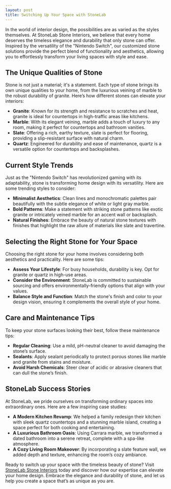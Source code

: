 ```yaml
---
layout: post
title: Switching Up Your Space with StoneLab
---
```



In the world of interior design, the possibilities are as varied as the styles themselves. At StoneLab Stone Interiors, we believe that every home deserves the timeless elegance and durability that only stone can offer. Inspired by the versatility of the "Nintendo Switch", our customized stone solutions provide the perfect blend of functionality and aesthetics, allowing you to effortlessly transform your living spaces with style and ease.

## The Unique Qualities of Stone

Stone is not just a material; it's a statement. Each type of stone brings its own unique qualities to your home, from the luxurious veining of marble to the robust durability of granite. Here’s how different stones can elevate your interiors:

- **Granite**: Known for its strength and resistance to scratches and heat, granite is ideal for countertops in high-traffic areas like kitchens.
- **Marble**: With its elegant veining, marble adds a touch of luxury to any room, making it perfect for countertops and bathroom vanities.
- **Slate**: Offering a rich, earthy texture, slate is perfect for flooring, providing a slip-resistant surface with natural charm.
- **Quartz**: Engineered for durability and ease of maintenance, quartz is a versatile option for countertops and backsplashes.

## Current Style Trends

Just as the "Nintendo Switch" has revolutionized gaming with its adaptability, stone is transforming home design with its versatility. Here are some trending styles to consider:

- **Minimalist Aesthetics**: Clean lines and monochromatic palettes pair beautifully with the subtle elegance of white or light gray marble.
- **Bold Patterns**: Make a statement with striking stone patterns like exotic granite or intricately veined marble for an accent wall or backsplash.
- **Natural Finishes**: Embrace the beauty of natural stone textures with finishes that highlight the raw allure of materials like slate and travertine.

## Selecting the Right Stone for Your Space

Choosing the right stone for your home involves considering both aesthetics and practicality. Here are some tips:

- **Assess Your Lifestyle**: For busy households, durability is key. Opt for granite or quartz in high-use areas.
- **Consider the Environment**: StoneLab is committed to sustainable sourcing and offers environmentally-friendly options that align with your values.
- **Balance Style and Function**: Match the stone's finish and color to your design vision, ensuring it complements the overall style of your home.

## Care and Maintenance Tips

To keep your stone surfaces looking their best, follow these maintenance tips:

- **Regular Cleaning**: Use a mild, pH-neutral cleaner to avoid damaging the stone’s surface.
- **Sealants**: Apply sealant periodically to protect porous stones like marble and granite from stains and moisture.
- **Avoid Harsh Chemicals**: Steer clear of acidic or abrasive cleaners that can dull the stone’s finish.

## StoneLab Success Stories

At StoneLab, we pride ourselves on transforming ordinary spaces into extraordinary ones. Here are a few inspiring case studies:

- **A Modern Kitchen Revamp**: We helped a family redesign their kitchen with sleek quartz countertops and a stunning marble island, creating a space perfect for both cooking and entertaining.
- **A Luxurious Bathroom Oasis**: Using Carrara marble, we transformed a dated bathroom into a serene retreat, complete with a spa-like atmosphere.
- **A Cozy Living Room Makeover**: By incorporating a slate feature wall, we added depth and texture, enhancing the room’s cozy ambiance.

Ready to switch up your space with the timeless beauty of stone? Visit [StoneLab Stone Interiors](https://stonelab.se) today and discover how our expertise can elevate your home design. Embrace the elegance and durability of stone, and let us help you create a space that’s as unique as you are.